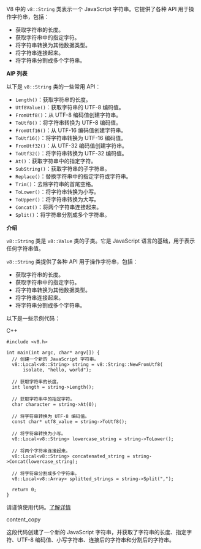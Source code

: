 V8 中的 `v8::String` 类表示一个 JavaScript 字符串。它提供了各种 API 用于操作字符串，包括：

- 获取字符串的长度。
- 获取字符串中的指定字符。
- 将字符串转换为其他数据类型。
- 将字符串连接起来。
- 将字符串分割成多个字符串。

**AIP 列表**

以下是 `v8::String` 类的一些常用 API：

- `Length()`：获取字符串的长度。
- `Utf8Value()`：获取字符串的 UTF-8 编码值。
- `FromUtf8()`：从 UTF-8 编码值创建字符串。
- `ToUtf8()`：将字符串转换为 UTF-8 编码值。
- `FromUtf16()`：从 UTF-16 编码值创建字符串。
- `ToUtf16()`：将字符串转换为 UTF-16 编码值。
- `FromUtf32()`：从 UTF-32 编码值创建字符串。
- `ToUtf32()`：将字符串转换为 UTF-32 编码值。
- `At()`：获取字符串中的指定字符。
- `SubString()`：获取字符串的子字符串。
- `Replace()`：替换字符串中的指定字符或字符串。
- `Trim()`：去除字符串的首尾空格。
- `ToLower()`：将字符串转换为小写。
- `ToUpper()`：将字符串转换为大写。
- `Concat()`：将两个字符串连接起来。
- `Split()`：将字符串分割成多个字符串。

**介绍**

`v8::String` 类是 `v8::Value` 类的子类。它是 JavaScript 语言的基础，用于表示任何字符串值。

`v8::String` 类提供了各种 API 用于操作字符串，包括：

- 获取字符串的长度。
- 获取字符串中的指定字符。
- 将字符串转换为其他数据类型。
- 将字符串连接起来。
- 将字符串分割成多个字符串。

以下是一些示例代码：

C++

```
#include <v8.h>

int main(int argc, char* argv[]) {
  // 创建一个新的 JavaScript 字符串。
  v8::Local<v8::String> string = v8::String::NewFromUtf8(
      isolate, "hello, world");

  // 获取字符串的长度。
  int length = string->Length();

  // 获取字符串中的指定字符。
  char character = string->At(0);

  // 将字符串转换为 UTF-8 编码值。
  const char* utf8_value = string->ToUtf8();

  // 将字符串转换为小写。
  v8::Local<v8::String> lowercase_string = string->ToLower();

  // 将两个字符串连接起来。
  v8::Local<v8::String> concatenated_string = string->Concat(lowercase_string);

  // 将字符串分割成多个字符串。
  v8::Local<v8::Array> splitted_strings = string->Split(",");

  return 0;
}
```

请谨慎使用代码。[了解详情](https://bard.google.com/faq#coding)

content_copy

这段代码创建了一个新的 JavaScript 字符串，并获取了字符串的长度、指定字符、UTF-8 编码值、小写字符串、连接后的字符串和分割后的字符串。
